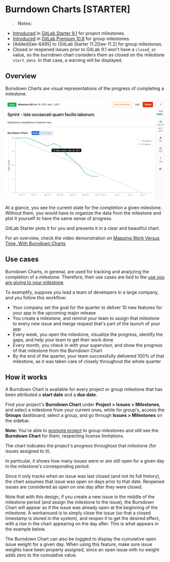 # Burndown Charts **[STARTER]**

>**Notes:**
- [Introduced][ee-1540] in [GitLab Starter 9.1][ee-9.1] for project milestones.
- [Introduced][ee-5354] in [GitLab Premium 10.8][ee-10.8] for group milestones.
- [Added][ee-6495] to [GitLab Starter 11.2][ee-11.2] for group milestones. 
- Closed or reopened issues prior to GitLab 9.1 won't have a `closed_at`
  value, so the burndown chart considers them as closed on the milestone
  `start_date`. In that case, a warning will be displayed.

## Overview

Burndown Charts are visual representations of the progress of completing a milestone.

![burndown chart](img/burndown_chart.png)

At a glance, you see the current state for the completion a given milestone.
Without them, you would have to organize the data from the milestone and plot it
yourself to have the same sense of progress.

GitLab Starter plots it for you and presents it in a clear and beautiful chart.

For an overview, check the video demonstration on [Mapping Work Versus Time, With Burndown Charts](https://about.gitlab.com/2017/04/25/mapping-work-to-do-versus-time-with-burndown-charts/).

## Use cases

Burndown Charts, in gerenal, are used for tracking and analyzing the completion of
a milestone. Therefore, their use cases are tied to the
[use you are giving to your milestone](index.md#use-cases).

To exemplify, suppose you lead a team of developers in a large company,
and you follow this workflow:

- Your company set the goal for the quarter to deliver 10 new features for your app
in the upcoming major release
- You create a milestone, and remind your team to assign that milestone to every new issue
and merge request that's part of the launch of your app
- Every week, you open the milestone, visualize the progress, identify the gaps,
and help your team to get their work done
- Every month, you check in with your supervisor, and show the progress of that milestone
from the Burndown Chart
- By the end of the quarter, your team successfully delivered 100% of that milestone, as
it was taken care of closely throughout the whole quarter

## How it works

A Burndown Chart is available for every project or group milestone that has been attributed a **start
date** and a **due date**.

Find your project's **Burndown Chart** under **Project > Issues > Milestones**,
and select a milestone from your current ones, while for group's, access the **Groups** dashboard,
select a group, and go through **Issues > Milestones** on the sidebar.

>
  **Note:** You're able to [promote project][promote-milestone] to group milestones and still
  see the **Burndown Chart** for them, respecting license limitations.

The chart indicates the project's progress throughout that milestone (for issues assigned to it).

In particular, it shows how many issues were or are still open for a given day in the
milestone's corresponding period.

Since it only tracks when an issue was last closed (and not its full history), the chart
assumes that issue was open on days prior to that date. Reopened issues are
considered as open on one day after they were closed.

Note that with this design, if you create a new issue in the middle of the milestone period 
(and assign the milestone to the issue), the Burndown Chart will appear as if the 
issue was already open at the beginning of the milestone. A workaround is to simply 
close the issue (so that a closed timestamp is stored in the system), and reopen 
it to get the desired effect, with a rise in the chart appearing on the day after.
This is what appears in the example below.

The Burndown Chart can also be toggled to display the cumulative open issue
weight for a given day. When using this feature, make sure issue weights have
been properly assigned, since an open issue with no weight adds zero to the
cumulative value.

[ee-1540]: https://gitlab.com/gitlab-org/gitlab-ee/merge_requests/1540
[ee-9.1]: https://about.gitlab.com/2017/04/22/gitlab-9-1-released/#burndown-charts-ees-eep
[ee-5354]: https://gitlab.com/gitlab-org/gitlab-ee/merge_requests/5354
[ee-10.8]: https://about.gitlab.com/2017/04/22/gitlab-10-8-released/#burndown-charts-eep-eeu
[promote-milestone]: https://docs.gitlab.com/ee/user/project/milestones/#promoting-project-milestones-to-group-milestones
